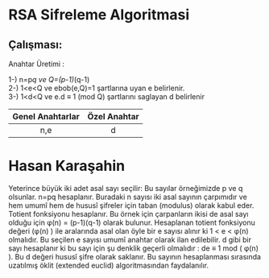 # RSA Sifreleme Algoritmasi

## Çalışması:

Anahtar Üretimi : 

1-) n=p*q ve Q=(p-1)*(q-1) </br>
2-) 1<e<Q ve ebob(e,Q)=1 şartlarına uyan e belirlenir. </br>
3-) 1<d<Q ve e.d ≡ 1 (mod Q) şartlarını saglayan d belirlenir </br>

| Genel Anahtarlar | Özel Anahtar  |
| :-------------:  | :------------:|
|      n,e         | 		d	   |


<h1> Hasan Karaşahin </h1>

Yeterince büyük iki adet asal sayı seçilir: Bu sayılar örneğimizde p ve q olsunlar.
n=pq hesaplanır. Buradaki n sayısı iki asal sayının çarpımıdır ve hem umumî hem de hususî şifreler için taban (modulus) olarak kabul eder.
Totient fonksiyonu hesaplanır. Bu örnek için çarpanların ikisi de asal sayı olduğu için φ(n) = (p-1)(q-1) olarak bulunur.
Hesaplanan totient fonksiyonu değeri (φ(n) ) ile aralarında asal olan öyle bir e sayısı alınır ki 1 < e < φ(n) olmalıdır. Bu seçilen e sayısı umumî anahtar olarak ilan edilebilir.
d gibi bir sayı hesaplanır ki bu sayı için şu denklik geçerli olmalıdır : de ≡ 1 mod ( φ(n) ). Bu d değeri hususî şifre olarak saklanır. Bu sayının hesaplanması sırasında uzatılmış öklit (extended euclid) algoritmasından faydalanılır.
